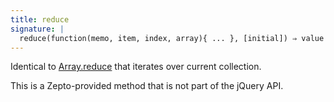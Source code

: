 ```yaml
---
title: reduce
signature: |
  reduce(function(memo, item, index, array){ ... }, [initial]) ⇒ value
---
```


Identical to [Array.reduce][] that iterates over current collection.

<p class="compat">
  This is a Zepto-provided method that is not part of the jQuery API.
</p>

  [array.reduce]: https://developer.mozilla.org/en/JavaScript/Reference/Global_Objects/Array/Reduce
